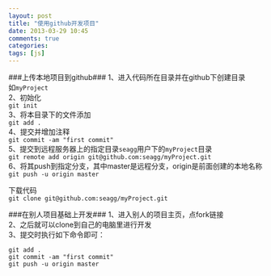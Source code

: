 ```yaml
---
layout: post
title: "使用github开发项目"
date: 2013-03-29 10:45
comments: true
categories: 
tags: [js]
---
```

###上传本地项目到github###
1、进入代码所在目录并在github下创建目录    
如`myProject`    
2、初始化    
 `git init`    
3、将本目录下的文件添加    
 `git add .`    
4、提交并增加注释    
 `git commit -am "first commit"`    
5、提交到远程服务器上的指定目录`seagg`用户下的`myProject`目录    
`git remote add origin git@github.com:seagg/myProject.git`    
6、将其push到指定分支，其中master是远程分支，origin是前面创建的本地名称    
 `git push -u origin master`    

下载代码    
`git clone git@github.com:seagg/myProject.git`    

###在别人项目基础上开发###
1、进入别人的项目主页，点fork链接    
2、之后就可以clone到自己的电脑里进行开发    
3、提交时执行如下命令即可：

    git add .
    git commit -am "first commit"
    git push -u origin master

